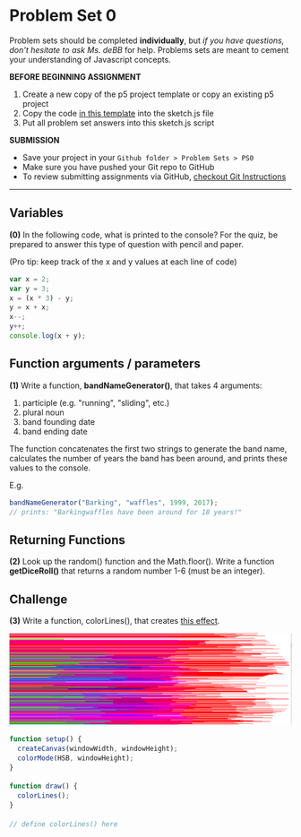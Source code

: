 # Problem Set 0

Problem sets should be completed **individually**, but *if you have questions, don't hesitate to ask Ms. deBB* for help. Problems sets are meant to cement your understanding of Javascript concepts.

**BEFORE BEGINNING ASSIGNMENT**

1. Create a new copy of the p5 project template or copy an existing p5 project
2. Copy the code [in this template](../templates/ps0_template.md) into the sketch.js file
3. Put all problem set answers into this sketch.js script

**SUBMISSION**

* Save your project in your `Github folder > Problem Sets > PS0`
* Make sure you have pushed your Git repo to GitHub
* To review submitting assignments via GitHub, [checkout Git Instructions](https://github.com/Isidore-Newman-School/Creative-Coding-S2017/blob/master/Git%20Instructions/3_submitting.md)

---

## Variables

**(0)** In the following code, what is printed to the console? For the quiz, be prepared to answer this type of question with pencil and paper.

(Pro tip: keep track of the x and y values at each line of code)

```javascript
var x = 2;
var y = 3;
x = (x * 3) - y;
y = x + x;
x--;
y++;
console.log(x + y);
```

## Function arguments / parameters

**(1)** Write a function, **bandNameGenerator()**, that takes 4 arguments:
1. participle (e.g. "running", "sliding", etc.)
2. plural noun
3. band founding date
4. band ending date

The function concatenates the first two strings to generate the band name, calculates the number of years the band has been around, and prints these values to the console.

E.g.

```javascript
bandNameGenerator("Barking", "waffles", 1999, 2017);
// prints: "Barkingwaffles have been around for 18 years!"
```

## Returning Functions

**(2)** Look up the random() function and the Math.floor(). Write a function **getDiceRoll()** that returns a random number 1-6 (must be an integer).

## Challenge

**(3)** Write a function, colorLines(), that creates [this effect](https://jennadeboisblanc.github.io/examples/ps0/index.html).

![alt text](images/rainline.png)

```javascript
function setup() {
  createCanvas(windowWidth, windowHeight);
  colorMode(HSB, windowHeight);
}

function draw() {
  colorLines();
}

// define colorLines() here
```
